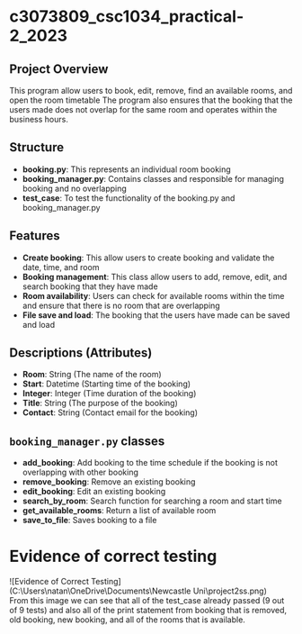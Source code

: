 # c3073809_csc1034_practical-2_2023

## Project Overview
This program allow users to book, edit, remove, find an available rooms, and open the room timetable
The program also ensures that the booking that the users made does not overlap for the same room
and operates within the business hours. 

## Structure
- **booking.py**: This represents an individual room booking  
- **booking_manager.py**: Contains classes and responsible for managing booking and no overlapping  
- **test_case**: To test the functionality of the booking.py and booking_manager.py

## Features
- **Create booking**: This allow users to create booking and validate the date, time, and room  
- **Booking management**: This class allow users to add, remove, edit, and search booking that they 
have made  
- **Room availability**: Users can check for available rooms within the time and ensure that there 
is no room that are overlapping   
- **File save and load**: The booking that the users have made can be saved and load 

## Descriptions (Attributes)
- **Room**: String (The name of the room)  
- **Start**: Datetime (Starting time of the booking)
- **Integer**: Integer (Time duration of the booking)  
- **Title**: String (The purpose of the booking)  
- **Contact**: String (Contact email for the booking)  

## `booking_manager.py` classes
- **add_booking**: Add booking to the time schedule if the booking is not overlapping with other booking
- **remove_booking**: Remove an existing booking 
- **edit_booking**: Edit an existing booking
- **search_by_room**: Search function for searching a room and start time 
- **get_available_rooms**: Return a list of available room
- **save_to_file**: Saves booking to a file

# Evidence of correct testing
![Evidence of Correct Testing](C:\Users\natan\OneDrive\Documents\Newcastle Uni\project2ss.png)  
From this image we can see that all of the test_case already passed (9 out of 9 tests) and also all of 
the print statement from booking that is removed, old booking, new booking, and all of the rooms that is 
available. 









